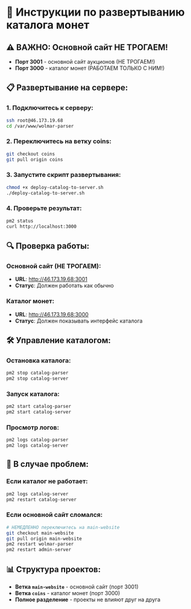 # 🚀 Инструкции по развертыванию каталога монет

## ⚠️ ВАЖНО: Основной сайт НЕ ТРОГАЕМ!
- **Порт 3001** - основной сайт аукционов (НЕ ТРОГАЕМ!)
- **Порт 3000** - каталог монет (РАБОТАЕМ ТОЛЬКО С НИМ!)

## 📋 Развертывание на сервере:

### 1. Подключитесь к серверу:
```bash
ssh root@46.173.19.68
cd /var/www/wolmar-parser
```

### 2. Переключитесь на ветку coins:
```bash
git checkout coins
git pull origin coins
```

### 3. Запустите скрипт развертывания:
```bash
chmod +x deploy-catalog-to-server.sh
./deploy-catalog-to-server.sh
```

### 4. Проверьте результат:
```bash
pm2 status
curl http://localhost:3000
```

## 🔍 Проверка работы:

### Основной сайт (НЕ ТРОГАЕМ):
- **URL**: http://46.173.19.68:3001
- **Статус**: Должен работать как обычно

### Каталог монет:
- **URL**: http://46.173.19.68:3000
- **Статус**: Должен показывать интерфейс каталога

## 🛠️ Управление каталогом:

### Остановка каталога:
```bash
pm2 stop catalog-parser
pm2 stop catalog-server
```

### Запуск каталога:
```bash
pm2 start catalog-parser
pm2 start catalog-server
```

### Просмотр логов:
```bash
pm2 logs catalog-parser
pm2 logs catalog-server
```

## 🚨 В случае проблем:

### Если каталог не работает:
```bash
pm2 logs catalog-server
pm2 restart catalog-server
```

### Если основной сайт сломался:
```bash
# НЕМЕДЛЕННО переключитесь на main-website
git checkout main-website
git pull origin main-website
pm2 restart wolmar-parser
pm2 restart admin-server
```

## 📊 Структура проектов:
- **Ветка `main-website`** - основной сайт (порт 3001)
- **Ветка `coins`** - каталог монет (порт 3000)
- **Полное разделение** - проекты не влияют друг на друга




